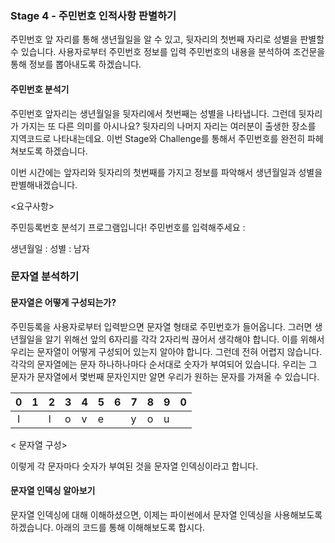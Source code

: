 ### Stage 4 - 주민번호 인적사항 판별하기

주민번호 앞 자리를 통해 생년월일을 알 수 있고, 뒷자리의 첫번째 자리로 성별을 판별할 수 있습니다.
사용자로부터 주민번호 정보를 입력 주민번호의 내용을 분석하여 조건문을 통해 정보를 뽑아내도록 하겠습니다.

#### 주민번호 분석기

주민번호 앞자리는 생년월일을 뒷자리에서 첫번째는 성별을 나타냅니다. 그런데 뒷자리가 가지는
또 다른 의미를 아시나요? 뒷자리의 나머지 자리는 여러분이 출생한 장소를 지역코드로 나타내는데요.
이번 Stage와 Challenge를 통해서 주민번호를 완전히 파헤쳐보도록 하겠습니다.

이번 시간에는 앞자리와 뒷자리의 첫번째를 가지고 정보를 파악해서 생년월일과 성별을 판별해내겠습니다.

<요구사항>

주민등록번호 분석기 프로그램입니다!
주민번호를 입력해주세요 :

생년월일 :
성별 : 남자

### 문자열 분석하기

#### 문자열은 어떻게 구성되는가?

주민등록을 사용자로부터 입력받으면 문자열 형태로 주민번호가 들어옵니다.
그러면 생년월일을 알기 위해선 앞의 6자리를 각각 2자리씩 끊어서 생각해야 합니다. 이를 위해서
우리는 문자열이 어떻게 구성되어 있는지 알아야 합니다. 그런데 전혀 어렵지 않습니다. 각각의 문자열에는 문자 하나하나마다
순서대로 숫자가 부여되어 있습니다. 우리는 그 문자가 문자열에서 몇번째 문자인지만 알면 우리가 원하는 문자를 가져올 수 있습니다.

|  0  | 1   | 2   | 3   | 4   | 5   | 6   | 7   | 8   | 9   | 0   |
| :-: | :-- | :-- | :-- | :-- | :-- | :-- | :-- | :-- | :-- | :-- |
|  I  |     | l   | o   | v   | e   |     | y   | o   | u   |

< 문자열 구성>

이렇게 각 문자마다 숫자가 부여된 것을 문자열 인덱싱이라고 합니다.

#### 문자열 인덱싱 알아보기

문자열 인덱싱에 대해 이해하셨으면, 이제는 파이썬에서 문자열 인덱싱을 사용해보도록 하겠습니다.
아래의 코드를 통해 이해해보도록 합시다.
